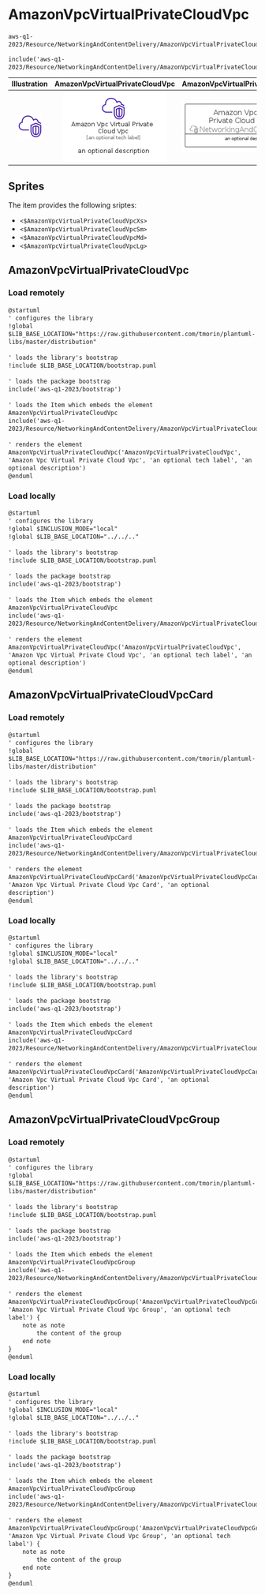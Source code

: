 # AmazonVpcVirtualPrivateCloudVpc


```text
aws-q1-2023/Resource/NetworkingAndContentDelivery/AmazonVpcVirtualPrivateCloudVpc
```

```text
include('aws-q1-2023/Resource/NetworkingAndContentDelivery/AmazonVpcVirtualPrivateCloudVpc')
```



| Illustration | AmazonVpcVirtualPrivateCloudVpc | AmazonVpcVirtualPrivateCloudVpcCard | AmazonVpcVirtualPrivateCloudVpcGroup |
| :---: | :---: | :---: | :---: |
| ![illustration for Illustration](../../../aws-q1-2023/Resource/NetworkingAndContentDelivery/AmazonVpcVirtualPrivateCloudVpc.png) | ![illustration for AmazonVpcVirtualPrivateCloudVpc](../../../aws-q1-2023/Resource/NetworkingAndContentDelivery/AmazonVpcVirtualPrivateCloudVpc.Local.png) | ![illustration for AmazonVpcVirtualPrivateCloudVpcCard](../../../aws-q1-2023/Resource/NetworkingAndContentDelivery/AmazonVpcVirtualPrivateCloudVpcCard.Local.png) | ![illustration for AmazonVpcVirtualPrivateCloudVpcGroup](../../../aws-q1-2023/Resource/NetworkingAndContentDelivery/AmazonVpcVirtualPrivateCloudVpcGroup.Local.png) |



## Sprites
The item provides the following sriptes:

- `<$AmazonVpcVirtualPrivateCloudVpcXs>`
- `<$AmazonVpcVirtualPrivateCloudVpcSm>`
- `<$AmazonVpcVirtualPrivateCloudVpcMd>`
- `<$AmazonVpcVirtualPrivateCloudVpcLg>`





## AmazonVpcVirtualPrivateCloudVpc

### Load remotely
```plantuml
@startuml
' configures the library
!global $LIB_BASE_LOCATION="https://raw.githubusercontent.com/tmorin/plantuml-libs/master/distribution"

' loads the library's bootstrap
!include $LIB_BASE_LOCATION/bootstrap.puml

' loads the package bootstrap
include('aws-q1-2023/bootstrap')

' loads the Item which embeds the element AmazonVpcVirtualPrivateCloudVpc
include('aws-q1-2023/Resource/NetworkingAndContentDelivery/AmazonVpcVirtualPrivateCloudVpc')

' renders the element
AmazonVpcVirtualPrivateCloudVpc('AmazonVpcVirtualPrivateCloudVpc', 'Amazon Vpc Virtual Private Cloud Vpc', 'an optional tech label', 'an optional description')
@enduml
```

### Load locally
```plantuml
@startuml
' configures the library
!global $INCLUSION_MODE="local"
!global $LIB_BASE_LOCATION="../../.."

' loads the library's bootstrap
!include $LIB_BASE_LOCATION/bootstrap.puml

' loads the package bootstrap
include('aws-q1-2023/bootstrap')

' loads the Item which embeds the element AmazonVpcVirtualPrivateCloudVpc
include('aws-q1-2023/Resource/NetworkingAndContentDelivery/AmazonVpcVirtualPrivateCloudVpc')

' renders the element
AmazonVpcVirtualPrivateCloudVpc('AmazonVpcVirtualPrivateCloudVpc', 'Amazon Vpc Virtual Private Cloud Vpc', 'an optional tech label', 'an optional description')
@enduml
```

## AmazonVpcVirtualPrivateCloudVpcCard

### Load remotely
```plantuml
@startuml
' configures the library
!global $LIB_BASE_LOCATION="https://raw.githubusercontent.com/tmorin/plantuml-libs/master/distribution"

' loads the library's bootstrap
!include $LIB_BASE_LOCATION/bootstrap.puml

' loads the package bootstrap
include('aws-q1-2023/bootstrap')

' loads the Item which embeds the element AmazonVpcVirtualPrivateCloudVpcCard
include('aws-q1-2023/Resource/NetworkingAndContentDelivery/AmazonVpcVirtualPrivateCloudVpc')

' renders the element
AmazonVpcVirtualPrivateCloudVpcCard('AmazonVpcVirtualPrivateCloudVpcCard', 'Amazon Vpc Virtual Private Cloud Vpc Card', 'an optional description')
@enduml
```

### Load locally
```plantuml
@startuml
' configures the library
!global $INCLUSION_MODE="local"
!global $LIB_BASE_LOCATION="../../.."

' loads the library's bootstrap
!include $LIB_BASE_LOCATION/bootstrap.puml

' loads the package bootstrap
include('aws-q1-2023/bootstrap')

' loads the Item which embeds the element AmazonVpcVirtualPrivateCloudVpcCard
include('aws-q1-2023/Resource/NetworkingAndContentDelivery/AmazonVpcVirtualPrivateCloudVpc')

' renders the element
AmazonVpcVirtualPrivateCloudVpcCard('AmazonVpcVirtualPrivateCloudVpcCard', 'Amazon Vpc Virtual Private Cloud Vpc Card', 'an optional description')
@enduml
```

## AmazonVpcVirtualPrivateCloudVpcGroup

### Load remotely
```plantuml
@startuml
' configures the library
!global $LIB_BASE_LOCATION="https://raw.githubusercontent.com/tmorin/plantuml-libs/master/distribution"

' loads the library's bootstrap
!include $LIB_BASE_LOCATION/bootstrap.puml

' loads the package bootstrap
include('aws-q1-2023/bootstrap')

' loads the Item which embeds the element AmazonVpcVirtualPrivateCloudVpcGroup
include('aws-q1-2023/Resource/NetworkingAndContentDelivery/AmazonVpcVirtualPrivateCloudVpc')

' renders the element
AmazonVpcVirtualPrivateCloudVpcGroup('AmazonVpcVirtualPrivateCloudVpcGroup', 'Amazon Vpc Virtual Private Cloud Vpc Group', 'an optional tech label') {
    note as note
        the content of the group
    end note
}
@enduml
```

### Load locally
```plantuml
@startuml
' configures the library
!global $INCLUSION_MODE="local"
!global $LIB_BASE_LOCATION="../../.."

' loads the library's bootstrap
!include $LIB_BASE_LOCATION/bootstrap.puml

' loads the package bootstrap
include('aws-q1-2023/bootstrap')

' loads the Item which embeds the element AmazonVpcVirtualPrivateCloudVpcGroup
include('aws-q1-2023/Resource/NetworkingAndContentDelivery/AmazonVpcVirtualPrivateCloudVpc')

' renders the element
AmazonVpcVirtualPrivateCloudVpcGroup('AmazonVpcVirtualPrivateCloudVpcGroup', 'Amazon Vpc Virtual Private Cloud Vpc Group', 'an optional tech label') {
    note as note
        the content of the group
    end note
}
@enduml
```

